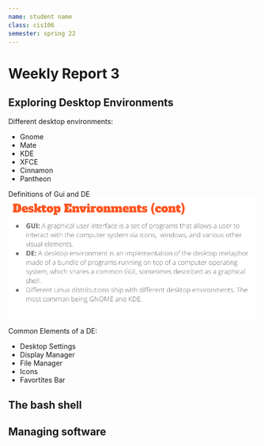 ```yaml
---
name: student name
class: cis106
semester: spring 22
---
```


# Weekly Report 3

## Exploring Desktop Environments

Different desktop environments:
* Gnome
* Mate
* KDE
* XFCE
* Cinnamon
* Pantheon

Definitions of Gui and DE<br>
![gui de](gui-de.png) <br>

Common Elements of a DE:
* Desktop Settings
* Display Manager
* File Manager
* Icons
* Favortites Bar

## The bash shell

## Managing software



